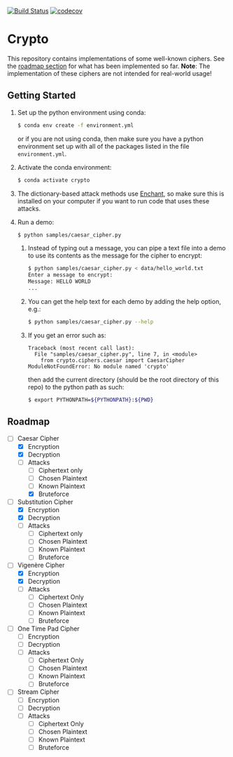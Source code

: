 [![Build Status](https://travis-ci.com/eight0153/crypto.svg?token=mBA1uqs7VwsypGYiKPgD&branch=master)](https://travis-ci.com/eight0153/crypto)
[![codecov](https://codecov.io/gh/eight0153/crypto/branch/master/graph/badge.svg?token=bNppdfp3Ql)](https://codecov.io/gh/eight0153/crypto)
# Crypto

This repository contains implementations of some well-known ciphers.
See the [roadmap section](#roadmap) for what has been implemented so far.
**Note**: The implementation of these ciphers are not intended for real-world usage!

## Getting Started
1.  Set up the python environment using conda:
    ```bash
    $ conda env create -f environment.yml
    ```
    or if you are not using conda, then make sure you have a python environment
    set up with all of the packages listed in the file `environment.yml`.
    
2.  Activate the conda environment:
    ```bash
    $ conda activate crypto
    ```
    
3.  The dictionary-based attack methods use [Enchant](https://abiword.github.io/enchant/), 
    so make sure this is installed on your computer if you want to run code that uses these 
    attacks.
    
4.  Run a demo:
    ```bash
    $ python samples/caesar_cipher.py
    ```
    
    1.  Instead of typing out a message, you can pipe a text file into a demo 
        to use its contents as the message for the cipher to encrypt:
        ```bash
        $ python samples/caesar_cipher.py < data/hello_world.txt
        Enter a message to encrypt: 
        Message: HELLO WORLD
        ...
        ```
    
    2.  You can get the help text for each demo by adding the help option, e.g.:
        ```bash
        $ python samples/caesar_cipher.py --help
        ```
    
    3.  If you get an error such as:
        ```
        Traceback (most recent call last):
          File "samples/caesar_cipher.py", line 7, in <module>
            from crypto.ciphers.caesar import CaesarCipher
        ModuleNotFoundError: No module named 'crypto'
        ```
        then add the current directory (should be the root directory of this repo) 
        to the python path as such:
        ```bash
        $ export PYTHONPATH=${PYTHONPATH}:${PWD}
        ```

## Roadmap
- [ ] Caesar Cipher
    - [x] Encryption
    - [x] Decryption
    - [ ] Attacks
        - [ ] Ciphertext only
        - [ ] Chosen Plaintext
        - [ ] Known Plaintext
        - [x] Bruteforce
- [ ] Substitution Cipher
    - [x] Encryption
    - [x] Decryption
    - [ ] Attacks
        - [ ] Ciphertext only
        - [ ] Chosen Plaintext
        - [ ] Known Plaintext
        - [ ] Bruteforce
- [ ] Vigenère Cipher
    - [x] Encryption
    - [x] Decryption
    - [ ] Attacks
        - [ ] Ciphertext Only
        - [ ] Chosen Plaintext
        - [ ] Known Plaintext
        - [ ] Bruteforce
- [ ] One Time Pad Cipher
    - [ ] Encryption
    - [ ] Decryption
    - [ ] Attacks
        - [ ] Ciphertext Only
        - [ ] Chosen Plaintext
        - [ ] Known Plaintext
        - [ ] Bruteforce
- [ ] Stream Cipher   
    - [ ] Encryption
    - [ ] Decryption
    - [ ] Attacks
        - [ ] Ciphertext Only
        - [ ] Chosen Plaintext
        - [ ] Known Plaintext
        - [ ] Bruteforce
